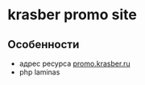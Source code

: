 # krasber promo site

## Особенности
* адрес ресурса [promo.krasber.ru](https://promo.krasber.ru/)
* php laminas
